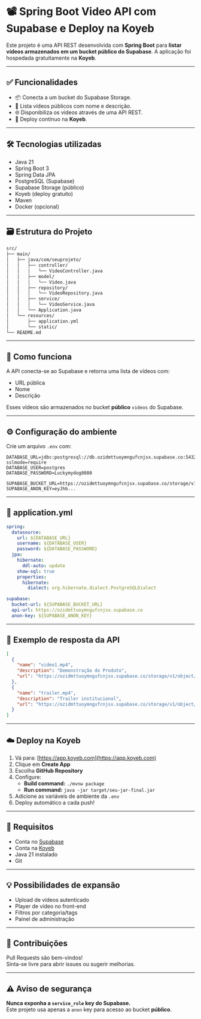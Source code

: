 
# 📽️ Spring Boot Video API com Supabase e Deploy na Koyeb

Este projeto é uma API REST desenvolvida com **Spring Boot** para **listar vídeos armazenados em um bucket público do Supabase**. A aplicação foi hospedada gratuitamente na **Koyeb**.

---

## ✅ Funcionalidades

- 📦 Conecta a um bucket do Supabase Storage.
- 📄 Lista vídeos públicos com nome e descrição.
- 🌐 Disponibiliza os vídeos através de uma API REST.
- 🚀 Deploy contínuo na **Koyeb**.

---

## 🛠️ Tecnologias utilizadas

- Java 21  
- Spring Boot 3  
- Spring Data JPA  
- PostgreSQL (Supabase)  
- Supabase Storage (público)  
- Koyeb (deploy gratuito)  
- Maven  
- Docker (opcional)

---

## 🗃️ Estrutura do Projeto

```bash
src/
├── main/
│   ├── java/com/seuprojeto/
│   │   ├── controller/
│   │   │   └── VideoController.java
│   │   ├── model/
│   │   │   └── Video.java
│   │   ├── repository/
│   │   │   └── VideoRepository.java
│   │   ├── service/
│   │   │   └── VideoService.java
│   │   └── Application.java
│   └── resources/
│       ├── application.yml
│       └── static/
└── README.md
```

---

## 🧠 Como funciona

A API conecta-se ao Supabase e retorna uma lista de vídeos com:
- URL pública  
- Nome  
- Descrição  

Esses vídeos são armazenados no bucket **público** `videos` do Supabase.

---

## ⚙️ Configuração do ambiente

Crie um arquivo `.env` com:

```env
DATABASE_URL=jdbc:postgresql://db.ozidmttuoymngufcnjsx.supabase.co:5432/postgres?sslmode=require
DATABASE_USER=postgres
DATABASE_PASSWORD=Luckymydog8080

SUPABASE_BUCKET_URL=https://ozidmttuoymngufcnjsx.supabase.co/storage/v1/object/public/videos/
SUPABASE_ANON_KEY=eyJhb...
```

---

## 🧾 application.yml

```yaml
spring:
  datasource:
    url: ${DATABASE_URL}
    username: ${DATABASE_USER}
    password: ${DATABASE_PASSWORD}
  jpa:
    hibernate:
      ddl-auto: update
    show-sql: true
    properties:
      hibernate:
        dialect: org.hibernate.dialect.PostgreSQLDialect

supabase:
  bucket-url: ${SUPABASE_BUCKET_URL}
  api-url: https://ozidmttuoymngufcnjsx.supabase.co
  anon-key: ${SUPABASE_ANON_KEY}
```

---

## 🔁 Exemplo de resposta da API

```json
[
  {
    "name": "video1.mp4",
    "description": "Demonstração do Produto",
    "url": "https://ozidmttuoymngufcnjsx.supabase.co/storage/v1/object/public/videos/video1.mp4"
  },
  {
    "name": "trailer.mp4",
    "description": "Trailer institucional",
    "url": "https://ozidmttuoymngufcnjsx.supabase.co/storage/v1/object/public/videos/trailer.mp4"
  }
]
```

---

## ☁️ Deploy na Koyeb

1. Vá para: [https://app.koyeb.com](https://app.koyeb.com)  
2. Clique em **Create App**  
3. Escolha **GitHub Repository**  
4. Configure:  
   - **Build command:** `./mvnw package`  
   - **Run command:** `java -jar target/seu-jar-final.jar`  
5. Adicione as variáveis de ambiente da `.env`  
6. Deploy automático a cada push!

---

## 📌 Requisitos

- Conta no [Supabase](https://supabase.com)  
- Conta na [Koyeb](https://www.koyeb.com/)  
- Java 21 instalado  
- Git

---

## 💡 Possibilidades de expansão

- Upload de vídeos autenticado  
- Player de vídeo no front-end  
- Filtros por categoria/tags  
- Painel de administração

---

## 🤝 Contribuições

Pull Requests são bem-vindos!  
Sinta-se livre para abrir issues ou sugerir melhorias.

---

## ⚠️ Aviso de segurança

**Nunca exponha a `service_role` key do Supabase.**  
Este projeto usa apenas a `anon` key para acesso ao bucket **público**.
